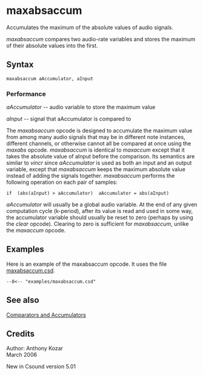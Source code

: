 <!--
id:maxabsaccum
category:Signal Modifiers:Comparators and Accumulators
-->
# maxabsaccum
Accumulates the maximum of the absolute values of audio signals.

_maxabsaccum_ compares two audio-rate variables and stores the maximum of their absolute values into the first.

## Syntax
``` csound-orc
maxabsaccum aAccumulator, aInput
```

### Performance

_aAccumulator_ -- audio variable to store the maximum value

_aInput_ -- signal that aAccumulator is compared to

The _maxabsaccum_ opcode is designed to accumulate the maximum value from among many audio signals that may be in different note instances, different channels, or otherwise cannot all be compared at once using the _maxabs_ opcode.  _maxabsaccum_ is identical to _maxaccum_ except that it takes the absolute value of aInput before the comparison.  Its semantics are similar to _vincr_ since _aAccumulator_ is used as both an input and an output variable, except that _maxabsaccum_ keeps the maximum absolute value instead of adding the signals together.  _maxabsaccum_ performs the following operation on each pair of samples:

```
if  (abs(aInput) > aAccumulator)  aAccumulator = abs(aInput)
```

_aAccumulator_ will usually be a global audio variable.  At the end of any given computation cycle (k-period), after its value is read and used in some way, the accumulator variable should usually be reset to zero  (perhaps by using the _clear_ opcode).  Clearing to zero is sufficient for _maxabsaccum_, unlike the _maxaccum_ opcode.

## Examples

Here is an example of the maxabsaccum opcode. It uses the file [maxabsaccum.csd](../../examples/maxabsaccum.csd).

``` csound-csd title="Example of the maxabsaccum opcode." linenums="1"
--8<-- "examples/maxabsaccum.csd"
```

## See also

[Comparators and Accumulators](../../sigmod/compaccum)

## Credits

Author: Anthony Kozar<br>
March 2006<br>

New in Csound version 5.01
